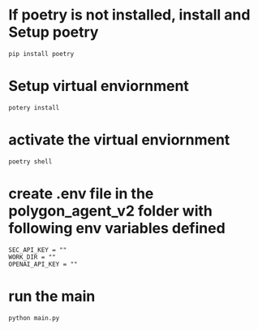 # If poetry is not installed, install and Setup poetry
```
pip install poetry
```

# Setup virtual enviornment
```
potery install
```

# activate the virtual enviornment
```
poetry shell
```

# create .env file in the polygon_agent_v2 folder with following env variables defined
```
SEC_API_KEY = ""
WORK_DIR = ""
OPENAI_API_KEY = ""
```

# run the main
```
python main.py